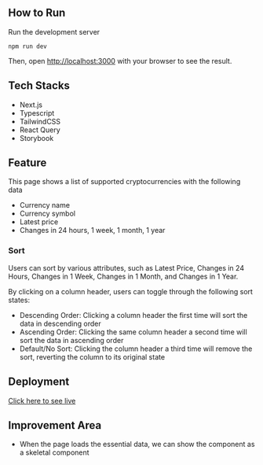## How to Run
Run the development server
```
npm run dev
```
Then, open [http://localhost:3000](http://localhost:3000) with your browser to see the result.

## Tech Stacks
- Next.js
- Typescript
- TailwindCSS
- React Query
- Storybook

## Feature
This page shows a list of supported cryptocurrencies with the following data
- Currency name
- Currency symbol
- Latest price
- Changes in 24 hours, 1 week, 1 month, 1 year

### Sort
Users can sort by various attributes, such as Latest Price, Changes in 24 Hours, Changes in 1 Week, Changes in 1 Month, and Changes in 1 Year.

By clicking on a column header, users can toggle through the following sort states:
- Descending Order: Clicking a column header the first time will sort the data in descending order
- Ascending Order: Clicking the same column header a second time will sort the data in ascending order
- Default/No Sort: Clicking the column header a third time will remove the sort, reverting the column to its original state

## Deployment
[Click here to see live](https://crypto-list-seven.vercel.app/)

## Improvement Area
- When the page loads the essential data, we can show the component as a skeletal component
